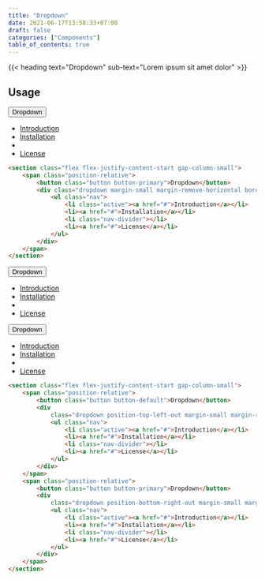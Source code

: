 ```yaml
---
title: "Dropdown"
date: 2021-06-17T13:58:33+07:00
draft: false
categories: ["Components"]
table_of_contents: true
---
```


{{< heading text="Dropdown" sub-text="Lorem ipsum sit amet dolor" >}}

## Usage

<section class="flex flex-justify-content-start gap-column-small">
    <span class="position-relative">
        <button class="button button-primary">Dropdown</button>
        <div class="dropdown margin-small margin-remove-horizontal border-radius-2xsmall box-shadow-xlarge">
            <ul class="nav">
                <li class="active"><a href="#">Introduction</a></li>
                <li><a href="#">Installation</a></li>
                <li class="nav-divider"></li>
                <li><a href="#">License</a></li>
            </ul>
        </div>
    </span>
</section>

``` html
<section class="flex flex-justify-content-start gap-column-small">
    <span class="position-relative">
        <button class="button button-primary">Dropdown</button>
        <div class="dropdown margin-small margin-remove-horizontal border-radius-2xsmall box-shadow-xlarge">
            <ul class="nav">
                <li class="active"><a href="#">Introduction</a></li>
                <li><a href="#">Installation</a></li>
                <li class="nav-divider"></li>
                <li><a href="#">License</a></li>
            </ul>
        </div>
    </span>
</section>
```

<section class="flex flex-justify-content-start gap-column-small">
    <span class="position-relative">
        <button class="button button-default">Dropdown</button>
        <div
            class="dropdown position-top-left-out margin-small margin-remove-horizontal border-radius-2xsmall box-shadow-xlarge">
            <ul class="nav">
                <li class="active"><a href="#">Introduction</a></li>
                <li><a href="#">Installation</a></li>
                <li class="nav-divider"></li>
                <li><a href="#">License</a></li>
            </ul>
        </div>
    </span>
    <span class="position-relative">
        <button class="button button-primary">Dropdown</button>
        <div
            class="dropdown position-bottom-right-out margin-small margin-remove-horizontal border-radius-2xsmall box-shadow-xlarge">
            <ul class="nav">
                <li class="active"><a href="#">Introduction</a></li>
                <li><a href="#">Installation</a></li>
                <li class="nav-divider"></li>
                <li><a href="#">License</a></li>
            </ul>
        </div>
    </span>
</section>

``` html
<section class="flex flex-justify-content-start gap-column-small">
    <span class="position-relative">
        <button class="button button-default">Dropdown</button>
        <div
            class="dropdown position-top-left-out margin-small margin-remove-horizontal border-radius-2xsmall box-shadow-xlarge">
            <ul class="nav">
                <li class="active"><a href="#">Introduction</a></li>
                <li><a href="#">Installation</a></li>
                <li class="nav-divider"></li>
                <li><a href="#">License</a></li>
            </ul>
        </div>
    </span>
    <span class="position-relative">
        <button class="button button-primary">Dropdown</button>
        <div
            class="dropdown position-bottom-right-out margin-small margin-remove-horizontal border-radius-2xsmall box-shadow-xlarge">
            <ul class="nav">
                <li class="active"><a href="#">Introduction</a></li>
                <li><a href="#">Installation</a></li>
                <li class="nav-divider"></li>
                <li><a href="#">License</a></li>
            </ul>
        </div>
    </span>
</section>
```